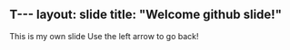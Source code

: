 T---
layout: slide
title: "Welcome github slide!"
---
This is my own slide
Use the left arrow to go back!
